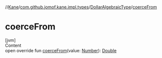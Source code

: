 //[Kane](../../index.md)/[com.github.jomof.kane.impl.types](../index.md)/[DollarAlgebraicType](index.md)/[coerceFrom](coerce-from.md)



# coerceFrom  
[jvm]  
Content  
open override fun [coerceFrom](coerce-from.md)(value: [Number](https://kotlinlang.org/api/latest/jvm/stdlib/kotlin/-number/index.html)): [Double](https://kotlinlang.org/api/latest/jvm/stdlib/kotlin/-double/index.html)  



